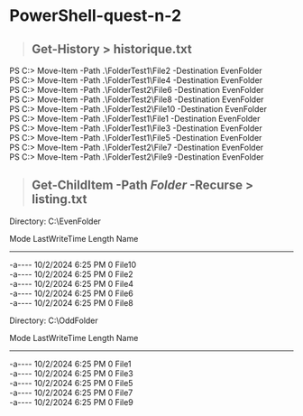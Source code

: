 # PowerShell-quest-n-2   

>## Get-History > historique.txt
PS C:\> Move-Item -Path .\FolderTest1\File2 -Destination EvenFolder  
PS C:\> Move-Item -Path .\FolderTest1\File4 -Destination EvenFolder   
PS C:\> Move-Item -Path .\FolderTest2\File6 -Destination EvenFolder  
PS C:\> Move-Item -Path .\FolderTest2\File8 -Destination EvenFolder  
PS C:\> Move-Item -Path .\FolderTest2\File10 -Destination EvenFolder  
PS C:\> Move-Item -Path .\FolderTest1\File1 -Destination EvenFolder  
PS C:\> Move-Item -Path .\FolderTest1\File3 -Destination EvenFolder  
PS C:\> Move-Item -Path .\FolderTest1\File5 -Destination EvenFolder  
PS C:\> Move-Item -Path .\FolderTest2\File7 -Destination EvenFolder  
PS C:\> Move-Item -Path .\FolderTest2\File9 -Destination EvenFolder  

>## Get-ChildItem -Path *Folder* -Recurse > listing.txt

  Directory: C:\EvenFolder

Mode                LastWriteTime          Length Name
----                -------------          ------ ----
-a----         10/2/2024  6:25 PM               0 File10   
-a----         10/2/2024  6:25 PM               0 File2   
-a----         10/2/2024  6:25 PM               0 File4   
-a----         10/2/2024  6:25 PM               0 File6   
-a----         10/2/2024  6:25 PM               0 File8

  Directory: C:\OddFolder

Mode                LastWriteTime          Length Name
----                -------------          ------ ----
-a----         10/2/2024  6:25 PM               0 File1  
-a----         10/2/2024  6:25 PM               0 File3   
-a----         10/2/2024  6:25 PM               0 File5   
-a----         10/2/2024  6:25 PM               0 File7   
-a----         10/2/2024  6:25 PM               0 File9
